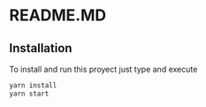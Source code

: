 # README.MD

## Installation
To install and run this proyect just type and execute
```bash
yarn install
yarn start
```